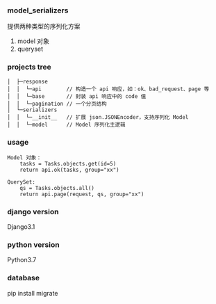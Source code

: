 ### model_serializers
  提供两种类型的序列化方案
   1. model 对象
   2. queryset

### projects tree

    │  ├─response
    │  │  └─api        // 构造一个 api 响应，如：ok、bad_request、page 等
    │  │  └─base       // 封装 api 响应中的 code 值
    │  │  └─pagination // 一个分页结构
    │  └─serializers
    │  │  └─__init__   // 扩展 json.JSONEncoder，支持序列化 Model
    │  │  └─model      // Model 序列化主逻辑

### usage
    Model 对象：
        tasks = Tasks.objects.get(id=5)
        return api.ok(tasks, group="xx")

    QuerySet:
        qs = Tasks.objects.all()
        return api.page(request, qs, group="xx")

### django version
  Django3.1

### python version
  Python3.7

### database
  pip install migrate
